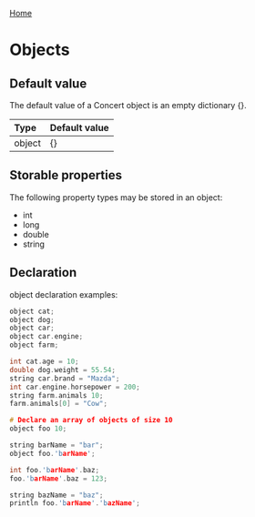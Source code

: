 [Home](https://puckowski.github.io/concert/)

# Objects

## Default value

The default value of a Concert object is an empty dictionary {}.

|Type   |Default value    |
|:------|:----------------|
|object |{}               |

## Storable properties

The following property types may be stored in an object:

- int
- long
- double
- string

## Declaration

object declaration examples:

```cpp
object cat;
object dog;
object car;
object car.engine;
object farm;

int cat.age = 10;
double dog.weight = 55.54;
string car.brand = "Mazda";
int car.engine.horsepower = 200;
string farm.animals 10;
farm.animals[0] = "Cow";

# Declare an array of objects of size 10
object foo 10;

string barName = "bar";
object foo.'barName';

int foo.'barName'.baz;
foo.'barName'.baz = 123;

string bazName = "baz";
println foo.'barName'.'bazName';
```
